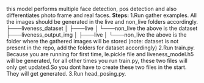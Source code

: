 this model performs multiple face detection, pos detection and also differentiates photo frame and real faces.
**Steps:**
1.Run gather examples. All the images should be generated in the live and non_live folders accordingly.
├───liveness_dataset
│   ├───live
│   └───non_live
the above is the dataset
├───liveness_output_img
│   ├───live
│   └───non_live
the above is the folder where the gathered images will be stored
(note: dataset is not present in the repo, add the folders for dataset accordingly)
2.Run train.py. Because you are running for first time, le.pickle file and liveness_model.h5 will be generated, for all other times you run train.py, these two files will only get updated.So you dont have to create these two files in the start. They will get generated.
3.Run head_posing.py.
